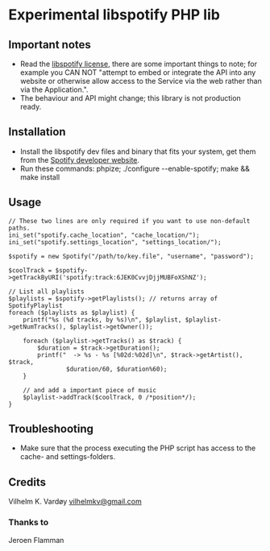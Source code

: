 # Experimental libspotify PHP lib

## Important notes

  - Read the [libspotify license][1], there are some important things to note; for example you CAN NOT "attempt to embed or integrate the API into any website or otherwise allow access to the Service via the web rather than via the Application.".
  - The behaviour and API might change; this library is not production ready.

[1]: http://developer.spotify.com/en/libspotify/terms-of-use/ "libspotify terms of use"

## Installation

  - Install the libspotify dev files and binary that fits your system, get them from the [Spotify developer website][2].
  - Run these commands: phpize; ./configure --enable-spotify; make && make install

[2]: http://developer.spotify.com/

## Usage

	// These two lines are only required if you want to use non-default paths.
	ini_set("spotify.cache_location", "cache_location/");
	ini_set("spotify.settings_location", "settings_location/");

    $spotify = new Spotify("/path/to/key.file", "username", "password");
    
	$coolTrack = $spotify->getTrackByURI('spotify:track:6JEK0CvvjDjjMUBFoXShNZ');
     
	// List all playlists
	$playlists = $spotify->getPlaylists(); // returns array of SpotifyPlaylist
	foreach ($playlists as $playlist) {
		printf("%s (%d tracks, by %s)\n", $playlist, $playlist->getNumTracks(), $playlist->getOwner());

		foreach ($playlist->getTracks() as $track) {
			$duration = $track->getDuration();
			printf("  -> %s - %s [%02d:%02d]\n", $track->getArtist(), $track,
					$duration/60, $duration%60);
		}

		// and add a important piece of music
		$playlist->addTrack($coolTrack, 0 /*position*/);
	}

## Troubleshooting

  - Make sure that the process executing the PHP script has access to the cache- and settings-folders.

## Credits

Vilhelm K. Vardøy <vilhelmkv@gmail.com>

### Thanks to

Jeroen Flamman
